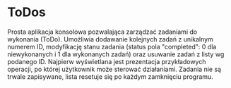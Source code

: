 # ToDos
Prosta aplikacja konsolowa pozwalająca zarządzać zadaniami do wykonania (ToDo). Umożliwia dodawanie kolejnych zadań z unikalnym numerem ID, modyfikację stanu zadania (status pola "completed": 0 dla niewykonanych i 1 dla wykonanych zadań) oraz usuwanie zadań z listy wg podanego ID. Najpierw wyświetlana jest prezentacja przykładowych operacji, po której użytkownik może sterować działaniami. Zadania nie są trwale zapisywane, lista resetuje się po każdym zamknięciu programu.
